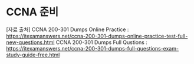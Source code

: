 # CCNA 준비

[자료 출처]
CCNA 200-301 Dumps Online Practice : https://itexamanswers.net/ccna-200-301-dumps-online-practice-test-full-new-questions.html
CCNA 200-301 Dumps Full Qustions : https://itexamanswers.net/ccna-200-301-dumps-full-questions-exam-study-guide-free.html







